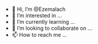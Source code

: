 - 👋 Hi, I’m @Ezemalach
- 👀 I’m interested in ...
- 🌱 I’m currently learning ...
- 💞️ I’m looking to collaborate on ...
- 📫 How to reach me ...

<!---
Ezemalach/Ezemalach is a ✨ special ✨ repository because its `README.md` (this file) appears on your GitHub profile.
You can click the Preview link to take a look at your changes.
--->
